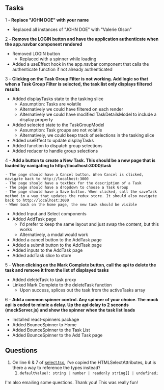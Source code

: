 ## Tasks
1 - **Replace "JOHN DOE" with your name**
- Replaced all instances of "JOHN DOE" with "Valerie Olson"

2 - **Remove the LOGIN button and have the application authenticate when the app.navbar component rendered**
- Removed LOGIN button
  - Replaced with a spinner while loading
- Added a useEffect hook in the app.navbar component that calls the authenticate function if not already authenticated

3 - **Clicking on the Task Group Filter is not working. Add logic so that when a Task Group Filter is selected, the task list only displays filtered results**
- Added displayTasks state to the tasking slice
  - Assumption: Tasks are volatile
  - Alternatively we could have filtered on each render
  - Alternatively we could have modified TaskDetailsModel to include a display property
- Added selected state to the TaskGroupModel
  - Assumption: Task groups are not volatile
  - Alternatively, we could keep track of selections in the tasking slice
- Added useEffect to update displayTasks
- Added function to dispatch group selections
- Added reducer to handle group selections

4 - **Add a button to create a New Task. This should be a new page that is loaded by navigating to http://localhost:3000/task**

    - The page should have a Cancel button. When Cancel is clicked, navigate back to http://localhost:3000
    - The page should have a textbox for the description of a Task
    - The page should have a dropdown to choose a Task Group
    - The page should have a Save button. When clicked, call the saveTask method in a way that updates the redux store. It should also navigate back to http://localhost:3000
    - When back on the home page, the new task should be visible

- Added Input and Select components
- Added AddTask page
  - I'd prefer to keep the same layout and just swap the content, but this works
  - Alternatively, a modal would work
- Added a cancel button to the AddTask page
- Added a submit button to the AddTask page
- Added inputs to the AddTask page
- Added addTask slice to store

5 - **When clicking on the Mark Complete button, call the api to delete the task and remove it from the list of displayed tasks**
- Added deleteTask to task proxy
- Linked Mark Complete to the deleteTask function
  - Upon success, splices out the task from the activeTasks array

6 - **Add a common spinner control. Any spinner of your choice. The mock api is coded to mimic a delay. Up the api delay to 2 seconds (mockServer.js) and show the spinner when the task list loads**
- Installed react-spinners package
- Added BounceSpinner to Home
- Added BounceSpinner to the Task List
- Added BounceSpinner to the Add Task page

## Questions
1. On line 6 & 7 of [select.tsx](./src/components/controls/select.tsx), I've copied the HTMLSelectAttributes, but is there a way to reference the types instead?
   1. `defaultValue?: string | number | readonly string[] | undefined;`

I'm also emailing some questions. 
Thank you!
This was really fun!